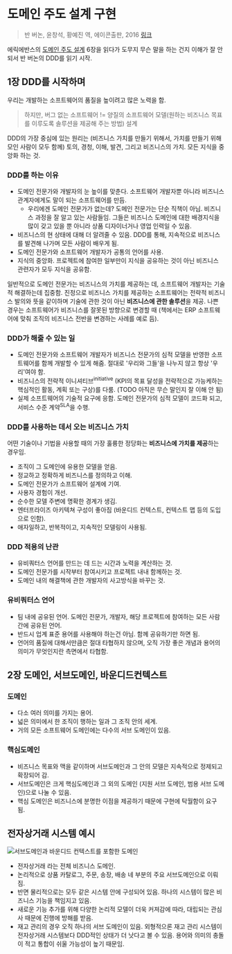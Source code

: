 # 도메인 주도 설계 구현

> 반 버논, 윤창석, 황예진 역, 에이콘출판, 2016 [링크](https://book.naver.com/bookdb/book_detail.nhn?bid=10382647)



에릭에반스의 [도메인 주도 설계](ddd.md) 6장을 읽다가 도무지 무슨 말을 하는 건지 이해가 잘 안되서 반 버논의 DDD를 읽기 시작.



## 1장 DDD를 시작하며

우리는 개발하는 소프트웨어의 품질을 높이려고 많은 노력을 함. 

> 하지만, 버그 없는 소프트웨어 != 양질의 소프트웨어 모델(원하는 비즈니스 목표를 이루도록 솔루션을 제공해 주는 방법) 설계

DDD의 가장 중심에 있는 원리는 (비즈니스 가치를 만들기 위해서, 가치를 만들기 위해 모인 사람이 모두 함께) 토의, 경청, 이해, 발견, 그리고 비즈니스의 가치. 모든 지식을 중앙화 하는 것.



### DDD를 하는 이유

- 도메인 전문가와 개발자의 눈 높이를 맞춘다. 소프트웨어 개발자뿐 아니라 비즈니스 관계자에게도 말이 되는 소프트웨어를 만듬.
  - 우리에겐 도메인 전문가가 없는데? 도메인 전문가는 단순 직책이 아님. 비즈니스 과정을 잘 알고 있는 사람들임. 그들은 비즈니스 도메인에 대한 배경지식을 많이 갖고 있을 뿐 아니라 상품 디자이너거나 영업 인력일 수 있음.
- 비즈니스의 현 상태에 대해 더 알려줄 수 있음. DDD를 통해, 지속적으로 비즈니스를 발견해 나가며 모든 사람이 배우게 됨.
- 도메인 전문가와 소프트웨어 개발자가 공통의 언어를 사용.
- 지식의 중앙화. 프로젝트에 참여한 일부만이 지식을 공유하는 것이 아닌 비즈니스 관련자가 모두 지식을 공유함.

일반적으로 도메인 전문가는 비즈니스의 가치를 제공하는 데, 소프트웨어 개발자는 기술적 해결하는데 집중함. 진정으로 비즈니스 가치를 제공하는 소프트웨어는 전략적 비즈니스 발의와 뜻을 같이하며 기술에 관한 것이 아닌 **비즈니스에 관한 솔루션**을 제공. 나쁜 경우는 소프트웨어가 비즈니스를 잘못된 방향으로 변경할 때 (책에서는 ERP 소프트웨어에 맞춰 조직의 비즈니스 전반을 변경하는 사례를 예로 듬).



### DDD가 해줄 수 있는 일

- 도메인 전문가와 소프트웨어 개발자가 비즈니스 전문가의 심적 모델을 반영한 소프트웨어를 함께 개발할 수 있게 해줌. 절대로 '우리와 그들'을 나누지 않고 항상 '우리'여야 함.
- 비즈니스의 전략적 이니셔티브<sup>initiative</sup> (KPI의 목표 달성을 전략적으로 가능케하는 핵심적인 활동, 계획 또는 구상)를 다룸. (TODO 아직은 무슨 말인지 잘 이해 안 됨)
- 실제 소프트웨어의 기술적 요구에 응함. 도메인 전문가의 심적 모델이 코드화 되고, 서비스 수준 계약<sup>SLA</sup>을 수행.



### DDD를 사용하는 데서 오는 비즈니스 가치

어떤 기술이나 기법을 사용할 때의 가장 훌륭한 정당화는 **비즈니스에 가치를 제공**하는 경우임.

- 조직이 그 도메인에 유용한 모델을 얻음.
- 정교하고 정확하게 비즈니스를 정의하고 이해.
- 도메인 전문가가 소프트웨어 설계에 기여.
- 사용자 경험이 개선.
- 순수한 모델 주변에 명확한 경계가 생김.
- 엔터프라이즈 아키텍쳐 구성이 좋아짐 (바운디드 컨텍스트, 컨텍스트 맵 등의 도입으로 인함).
- 애자일하고, 반복적이고, 지속적인 모델링이 사용됨.



### DDD 적용의 난관

- 유비쿼터스 언어를 만드는 데 드는 시간과 노력을 계산하는 것.
- 도메인 전문가를 시작부터 참여시키고 프로젝트 내내 함께하는 것.
- 도메인 내의 해결책에 관한 개발자의 사고방식을 바꾸는 것.



### 유비쿼터스 언어

- 팀 내에 공유된 언어. 도메인 전문가, 개발자, 해당 프로젝트에 참여하는 모든 사람 간에 공유된 언어.
- 반드시 업계 표준 용어를 사용해야 하는건 아님. 함께 공유하기만 하면 됨.
- 언어의 품질에 대해서만큼은 절대 타협하지 않으며, 오직 가장 좋은 개념과 용어의 의미가 무엇인지란 측면에서 타협함.



## 2장 도메인, 서브도메인, 바운디드컨텍스트

### 도메인
- 다소 여러 의미를 가지는 용어.
- 넓은 의미에서 한 조직이 행하는 일과 그 조직 안의 세계.
- 거의 모든 소프트웨어 도메인에는 다수의 서브 도메인이 있음.

### 핵심도메인
- 비즈니스 목표와 맥을 같이하며 서브도메인과 그 안의 모델은 지속적으로 정제되고 확장되어 감.
- 서브도메인은 크게 핵심도메인과 그 외의 도메인 (지원 서브 도메인, 범용 서브 도메인)으로 나눌 수 있음.
- 핵심 도메인은 비즈니스에 분명한 이점을 제공하기 때문에 구현에 탁월함이 요구 됨.

## 전자상거래 시스템 예시
![서브도메인과 바운디드 컨텍스트를 포함한 도메인](https://user-images.githubusercontent.com/13076271/46058907-de623280-c197-11e8-9be3-734184d39f02.png)

- 전자상거래 라는 전체 비즈니스 도메인.
- 논리적으로 상품 카탈로그, 주문, 송장, 배송 네 부분의 주요 서브도메인으로 이뤄짐.
- 반면 물리적으로는 모두 같은 시스템 안에 구성되어 있음. 하나의 시스템이 많은 비즈니스 기능을 책임지고 있음.
- 새로운 기능 추가를 위해 다양한 논리적 모델이 더욱 커져감에 따라, 대립되는 관심사 때문에 진행에 방해를 받음.
- 재고 관리의 경우 오직 하나의 서브 도메인이 있음. 외형적으론 재고 관리 시스템이 전자상거래 시스템보다 DDD적인 상태가 더 낫다고 볼 수 있음. 용어와 의미의 충돌이 적고 통합이 쉬울 가능성이 높기 때문임.
